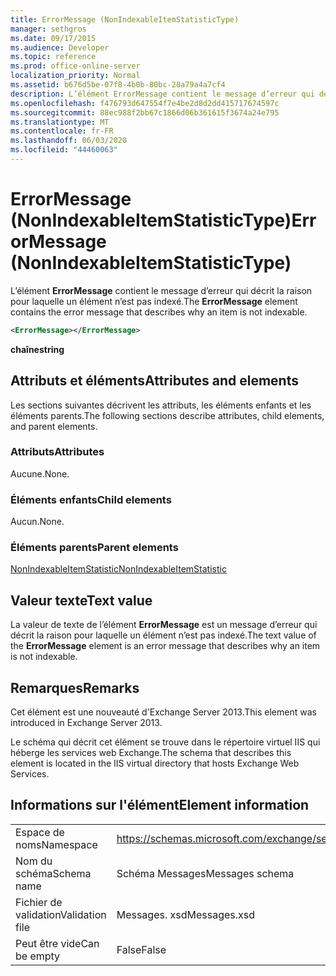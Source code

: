 ```yaml
---
title: ErrorMessage (NonIndexableItemStatisticType)
manager: sethgros
ms.date: 09/17/2015
ms.audience: Developer
ms.topic: reference
ms.prod: office-online-server
localization_priority: Normal
ms.assetid: b676d5be-07f8-4b0b-80bc-28a79a4a7cf4
description: L’élément ErrorMessage contient le message d’erreur qui décrit la raison pour laquelle un élément n’est pas indexé.
ms.openlocfilehash: f476793d647554f7e4be2d8d2dd415717674597c
ms.sourcegitcommit: 88ec988f2bb67c1866d06b361615f3674a24e795
ms.translationtype: MT
ms.contentlocale: fr-FR
ms.lasthandoff: 06/03/2020
ms.locfileid: "44460063"
---
```

# <a name="errormessage-nonindexableitemstatistictype"></a><span data-ttu-id="6cf56-103">ErrorMessage (NonIndexableItemStatisticType)</span><span class="sxs-lookup"><span data-stu-id="6cf56-103">ErrorMessage (NonIndexableItemStatisticType)</span></span>

<span data-ttu-id="6cf56-104">L’élément **ErrorMessage** contient le message d’erreur qui décrit la raison pour laquelle un élément n’est pas indexé.</span><span class="sxs-lookup"><span data-stu-id="6cf56-104">The **ErrorMessage** element contains the error message that describes why an item is not indexable.</span></span> 
  
```XML
<ErrorMessage></ErrorMessage>
```

 <span data-ttu-id="6cf56-105">**chaîne**</span><span class="sxs-lookup"><span data-stu-id="6cf56-105">**string**</span></span>
## <a name="attributes-and-elements"></a><span data-ttu-id="6cf56-106">Attributs et éléments</span><span class="sxs-lookup"><span data-stu-id="6cf56-106">Attributes and elements</span></span>

<span data-ttu-id="6cf56-107">Les sections suivantes décrivent les attributs, les éléments enfants et les éléments parents.</span><span class="sxs-lookup"><span data-stu-id="6cf56-107">The following sections describe attributes, child elements, and parent elements.</span></span>
  
### <a name="attributes"></a><span data-ttu-id="6cf56-108">Attributs</span><span class="sxs-lookup"><span data-stu-id="6cf56-108">Attributes</span></span>

<span data-ttu-id="6cf56-109">Aucune.</span><span class="sxs-lookup"><span data-stu-id="6cf56-109">None.</span></span>
  
### <a name="child-elements"></a><span data-ttu-id="6cf56-110">Éléments enfants</span><span class="sxs-lookup"><span data-stu-id="6cf56-110">Child elements</span></span>

<span data-ttu-id="6cf56-111">Aucun.</span><span class="sxs-lookup"><span data-stu-id="6cf56-111">None.</span></span>
  
### <a name="parent-elements"></a><span data-ttu-id="6cf56-112">Éléments parents</span><span class="sxs-lookup"><span data-stu-id="6cf56-112">Parent elements</span></span>

[<span data-ttu-id="6cf56-113">NonIndexableItemStatistic</span><span class="sxs-lookup"><span data-stu-id="6cf56-113">NonIndexableItemStatistic</span></span>](nonindexableitemstatistic.md)
  
## <a name="text-value"></a><span data-ttu-id="6cf56-114">Valeur texte</span><span class="sxs-lookup"><span data-stu-id="6cf56-114">Text value</span></span>

<span data-ttu-id="6cf56-115">La valeur de texte de l’élément **ErrorMessage** est un message d’erreur qui décrit la raison pour laquelle un élément n’est pas indexé.</span><span class="sxs-lookup"><span data-stu-id="6cf56-115">The text value of the **ErrorMessage** element is an error message that describes why an item is not indexable.</span></span> 
  
## <a name="remarks"></a><span data-ttu-id="6cf56-116">Remarques</span><span class="sxs-lookup"><span data-stu-id="6cf56-116">Remarks</span></span>

<span data-ttu-id="6cf56-117">Cet élément est une nouveauté d'Exchange Server 2013.</span><span class="sxs-lookup"><span data-stu-id="6cf56-117">This element was introduced in Exchange Server 2013.</span></span>
  
<span data-ttu-id="6cf56-118">Le schéma qui décrit cet élément se trouve dans le répertoire virtuel IIS qui héberge les services web Exchange.</span><span class="sxs-lookup"><span data-stu-id="6cf56-118">The schema that describes this element is located in the IIS virtual directory that hosts Exchange Web Services.</span></span>
  
## <a name="element-information"></a><span data-ttu-id="6cf56-119">Informations sur l'élément</span><span class="sxs-lookup"><span data-stu-id="6cf56-119">Element information</span></span>

|||
|:-----|:-----|
|<span data-ttu-id="6cf56-120">Espace de noms</span><span class="sxs-lookup"><span data-stu-id="6cf56-120">Namespace</span></span>  <br/> |https://schemas.microsoft.com/exchange/services/2006/messages  <br/> |
|<span data-ttu-id="6cf56-121">Nom du schéma</span><span class="sxs-lookup"><span data-stu-id="6cf56-121">Schema name</span></span>  <br/> |<span data-ttu-id="6cf56-122">Schéma Messages</span><span class="sxs-lookup"><span data-stu-id="6cf56-122">Messages schema</span></span>  <br/> |
|<span data-ttu-id="6cf56-123">Fichier de validation</span><span class="sxs-lookup"><span data-stu-id="6cf56-123">Validation file</span></span>  <br/> |<span data-ttu-id="6cf56-124">Messages. xsd</span><span class="sxs-lookup"><span data-stu-id="6cf56-124">Messages.xsd</span></span>  <br/> |
|<span data-ttu-id="6cf56-125">Peut être vide</span><span class="sxs-lookup"><span data-stu-id="6cf56-125">Can be empty</span></span>  <br/> |<span data-ttu-id="6cf56-126">False</span><span class="sxs-lookup"><span data-stu-id="6cf56-126">False</span></span>  <br/> |
   

